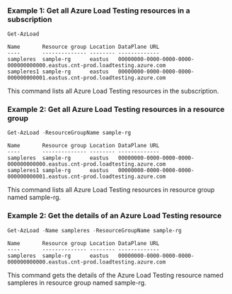 ### Example 1: Get all Azure Load Testing resources in a subscription
```powershell
Get-AzLoad
```

```output
Name       Resource group Location DataPlane URL
----       -------------- -------- -------------
sampleres  sample-rg      eastus   00000000-0000-0000-0000-000000000000.eastus.cnt-prod.loadtesting.azure.com
sampleres1 sample-rg      eastus   00000000-0000-0000-0000-000000000001.eastus.cnt-prod.loadtesting.azure.com
```

This command lists all Azure Load Testing resources in the subscription.

### Example 2: Get all Azure Load Testing resources in a resource group
```powershell
Get-AzLoad -ResourceGroupName sample-rg
```

```output
Name       Resource group Location DataPlane URL
----       -------------- -------- -------------
sampleres  sample-rg      eastus   00000000-0000-0000-0000-000000000000.eastus.cnt-prod.loadtesting.azure.com
sampleres1 sample-rg      eastus   00000000-0000-0000-0000-000000000001.eastus.cnt-prod.loadtesting.azure.com
```

This command lists all Azure Load Testing resources in resource group named sample-rg.

### Example 2: Get the details of an Azure Load Testing resource
```powershell
Get-AzLoad -Name sampleres -ResourceGroupName sample-rg
```

```output
Name       Resource group Location DataPlane URL
----       -------------- -------- -------------
sampleres  sample-rg      eastus   00000000-0000-0000-0000-000000000000.eastus.cnt-prod.loadtesting.azure.com
```

This command gets the details of the Azure Load Testing resource named sampleres in resource group named sample-rg.
